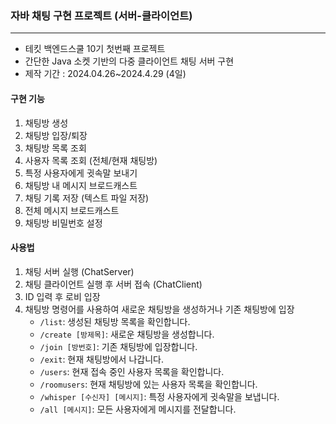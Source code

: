 ### 자바 채팅 구현 프로젝트 (서버-클라이언트)
-------

- 테킷 백엔드스쿨 10기 첫번째 프로젝트
- 간단한 Java 소켓 기반의 다중 클라이언트 채팅 서버 구현
- 제작 기간  : 2024.04.26~2024.4.29 (4일)

#### 구현 기능
1. 채팅방 생성
2. 채팅방 입장/퇴장 
3. 채팅방 목록 조회
4. 사용자 목록 조회 (전체/현재 채팅방)
5. 특정 사용자에게 귓속말 보내기
6. 채팅방 내 메시지 브로드캐스트
7. 채팅 기록 저장 (텍스트 파일 저장)
8. 전체 메시지 브로드캐스트
9. 채팅방 비밀번호 설정

#### 사용법
1. 채팅 서버 실행 (ChatServer)
2. 채팅 클라이언트 실행 후 서버 접속 (ChatClient)
3. ID 입력 후 로비 입장
4. 채팅방 명령어를 사용하여 새로운 채팅방을 생성하거나 기존 채팅방에 입장
    - `/list`: 생성된 채팅방 목록을 확인합니다.
    - `/create [방제목]`: 새로운 채팅방을 생성합니다.
    - `/join [방번호]`: 기존 채팅방에 입장합니다.
    - `/exit`: 현재 채팅방에서 나갑니다.
    - `/users`: 현재 접속 중인 사용자 목록을 확인합니다.
    - `/roomusers`: 현재 채팅방에 있는 사용자 목록을 확인합니다.
    - `/whisper [수신자] [메시지]`: 특정 사용자에게 귓속말을 보냅니다.
    - `/all [메시지]`: 모든 사용자에게 메시지를 전달합니다.

